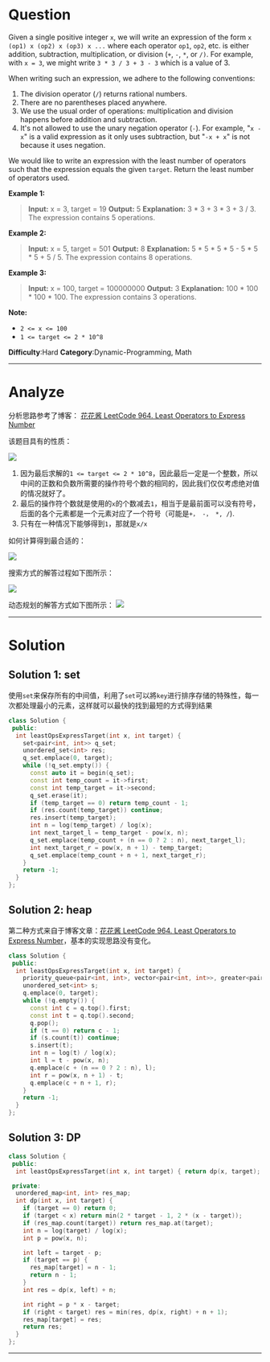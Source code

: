 
# Question

Given a single positive integer  `x`, we will write an expression of the form  `x (op1) x (op2) x (op3) x ...` where each operator  `op1`,  `op2`, etc. is either addition, subtraction, multiplication, or division (`+`,  `-`,  `*`, or  `/)`. For example, with  `x = 3`, we might write  `3 * 3 / 3 + 3 - 3` which is a value of  3.

When writing such an expression, we adhere to the following conventions:

1. The division operator (`/`) returns rational numbers.
2. There are no parentheses placed anywhere.
3. We use the usual order of operations: multiplication and division happens before addition and subtraction.
4. It's not allowed to use the unary negation operator (`-`). For example, "`x - x`" is a valid expression as it only uses subtraction, but "`-x + x`" is not because it uses negation.

We would like to write an expression with the least number of operators such that the expression equals the given  `target`. Return the least number of operators used.

**Example 1:**

> **Input:** x = 3, target = 19
> **Output:** 5
> **Explanation:** 3 * 3 + 3 * 3 + 3 / 3.  The expression contains 5 operations.

**Example 2:**

> **Input:** x = 5, target = 501
> **Output:** 8
> **Explanation:** 5 * 5 * 5 * 5 - 5 * 5 * 5 + 5 / 5.  The expression contains 8 operations.

**Example 3:**

> **Input:** x = 100, target = 100000000
> **Output:** 3
> **Explanation:** 100 * 100 * 100 * 100.  The expression contains 3 operations.

**Note:**

- `2 <= x <= 100`
- `1 <= target <= 2 * 10^8`

**Difficulty**:Hard
**Category**:Dynamic-Programming, Math


------------

# Analyze

分析思路参考了博客： [花花酱 LeetCode 964. Least Operators to Express Number](https://zxi.mytechroad.com/blog/uncategorized/leetcode-964-least-operators-to-express-number/)

该题目具有的性质：

![](/images/in-post/2019-01-07-Leetcode-964-Least-Operators-to-Express-Number/2019-01-07-10-38-51.png)

1. 因为最后求解的`1 <= target <= 2 * 10^8`，因此最后一定是一个整数，所以中间的正数和负数所需要的操作符号个数的相同的，因此我们仅仅考虑绝对值的情况就好了。
2. 最后的操作符个数就是使用的`x`的个数减去`1`，相当于是最前面可以没有符号，后面的各个元素都是一个元素对应了一个符号（可能是`+， -， *, /`).
3. 只有在一种情况下能够得到`1`，那就是`x/x`

如何计算得到最合适的：

![](/images/in-post/2019-01-07-Leetcode-964-Least-Operators-to-Express-Number/2019-01-07-14-30-40.png)

搜索方式的解答过程如下图所示：

![](/images/in-post/2019-01-07-Leetcode-964-Least-Operators-to-Express-Number/2019-01-07-14-57-20.png)

动态规划的解答方式如下图所示：
![](/images/in-post/2019-01-07-Leetcode-964-Least-Operators-to-Express-Number/2019-01-07-15-02-49.png)

------------

# Solution

## Solution 1: set

使用`set`来保存所有的中间值，利用了`set`可以將`key`进行排序存储的特殊性，每一次都处理最小的元素，这样就可以最快的找到最短的方式得到结果

```cpp
class Solution {
 public:
  int leastOpsExpressTarget(int x, int target) {
    set<pair<int, int>> q_set;
    unordered_set<int> res;
    q_set.emplace(0, target);
    while (!q_set.empty()) {
      const auto it = begin(q_set);
      const int temp_count = it->first;
      const int temp_target = it->second;
      q_set.erase(it);
      if (temp_target == 0) return temp_count - 1;
      if (res.count(temp_target)) continue;
      res.insert(temp_target);
      int n = log(temp_target) / log(x);
      int next_target_l = temp_target - pow(x, n);
      q_set.emplace(temp_count + (n == 0 ? 2 : n), next_target_l);
      int next_target_r = pow(x, n + 1) - temp_target;
      q_set.emplace(temp_count + n + 1, next_target_r);
    }
    return -1;
  }
};
```

## Solution 2: heap

第二种方式来自于博客文章：[花花酱 LeetCode 964. Least Operators to Express Number](https://zxi.mytechroad.com/blog/uncategorized/leetcode-964-least-operators-to-express-number/)，基本的实现思路没有变化。

```cpp
class Solution {
 public:
  int leastOpsExpressTarget(int x, int target) {
    priority_queue<pair<int, int>, vector<pair<int, int>>, greater<pair<int, int>>> q;
    unordered_set<int> s;
    q.emplace(0, target);
    while (!q.empty()) {
      const int c = q.top().first;
      const int t = q.top().second;
      q.pop();
      if (t == 0) return c - 1;
      if (s.count(t)) continue;
      s.insert(t);
      int n = log(t) / log(x);
      int l = t - pow(x, n);
      q.emplace(c + (n == 0 ? 2 : n), l);
      int r = pow(x, n + 1) - t;
      q.emplace(c + n + 1, r);
    }
    return -1;
  }
};
```

## Solution 3: DP

```cpp
class Solution {
 public:
  int leastOpsExpressTarget(int x, int target) { return dp(x, target); }

 private:
  unordered_map<int, int> res_map;
  int dp(int x, int target) {
    if (target == 0) return 0;
    if (target < x) return min(2 * target - 1, 2 * (x - target));
    if (res_map.count(target)) return res_map.at(target);
    int n = log(target) / log(x);
    int p = pow(x, n);

    int left = target - p;
    if (target == p) {
      res_map[target] = n - 1;
      return n - 1;
    }
    int res = dp(x, left) + n;

    int right = p * x - target;
    if (right < target) res = min(res, dp(x, right) + n + 1);
    res_map[target] = res;
    return res;
  }
};
```

------------
